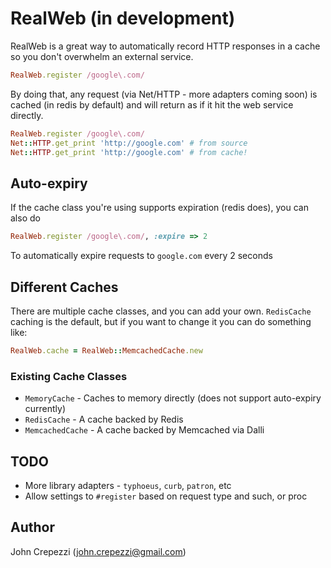 # RealWeb (in development)

RealWeb is a great way to automatically record HTTP responses in a cache so you don't overwhelm an external service.

``` ruby
RealWeb.register /google\.com/
```

By doing that, any request (via Net/HTTP - more adapters coming soon) is cached (in redis by default) and will return as if it hit the web service directly.

``` ruby
RealWeb.register /google\.com/
Net::HTTP.get_print 'http://google.com' # from source
Net::HTTP.get_print 'http://google.com' # from cache!
```

## Auto-expiry

If the cache class you're using supports expiration (redis does), you can also do

``` ruby
RealWeb.register /google\.com/, :expire => 2
```

To automatically expire requests to `google.com` every 2 seconds

## Different Caches

There are multiple cache classes, and you can add your own.  `RedisCache` caching is the default, but if you want to change it you can do something like:

``` ruby
RealWeb.cache = RealWeb::MemcachedCache.new
```

### Existing Cache Classes

* `MemoryCache` - Caches to memory directly (does not support auto-expiry currently)
* `RedisCache` - A cache backed by Redis
* `MemcachedCache` - A cache backed by Memcached via Dalli

## TODO

* More library adapters - `typhoeus`, `curb`, `patron`, etc
* Allow settings to `#register` based on request type and such, or proc

## Author

John Crepezzi (john.crepezzi@gmail.com)
